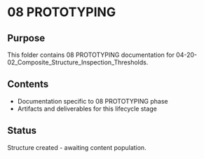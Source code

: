 # 08 PROTOTYPING

## Purpose
This folder contains 08 PROTOTYPING documentation for 04-20-02_Composite_Structure_Inspection_Thresholds.

## Contents
- Documentation specific to 08 PROTOTYPING phase
- Artifacts and deliverables for this lifecycle stage

## Status
Structure created - awaiting content population.
